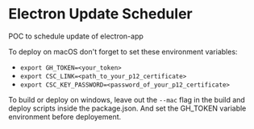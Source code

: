 # Electron Update Scheduler
POC to schedule update of electron-app

To deploy on macOS don't forget to set these environment variables:
- `export GH_TOKEN=<your_token>`
- `export CSC_LINK=<path_to_your_p12_certificate>`
- `export CSC_KEY_PASSWORD=<password_of_your_p12_certificate>`

To build or deploy on windows, leave out the `--mac` flag in the build and deploy scripts inside the package.json. And set the GH_TOKEN variable environment before deployement.
